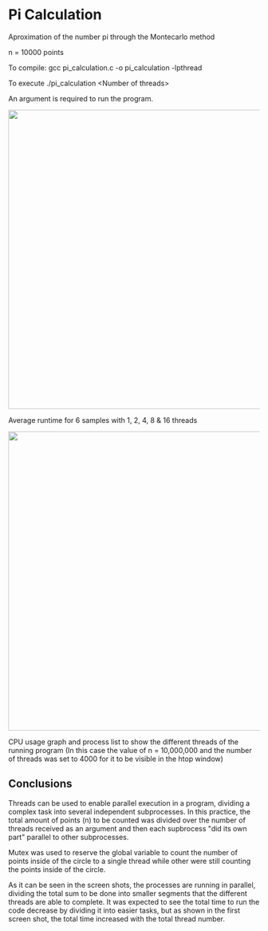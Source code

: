 # Pi Calculation

Aproximation of the number pi through the Montecarlo method

n = 10000 points

To compile: gcc pi\_calculation.c -o pi\_calculation -lpthread

To execute ./pi\_calculation \<Number of threads\>

An argument is required to run the program.

<img src="https://github.com/abrahamdaf/parallel-programming-ITESM/blob/main/practice_1/screenshots/runtime%20graph.png" width="600">

Average runtime for 6 samples with 1, 2, 4, 8 & 16 threads

<img src="https://github.com/abrahamdaf/parallel-programming-ITESM/blob/main/practice_1/screenshots/htop%20ss.png" width="600">

CPU usage graph and process list to show the different threads of the running program (In this case the value of n = 10,000,000 and the number of threads was set to 4000 for it to be visible in the htop window)

## Conclusions

Threads can be used to enable parallel execution in a program, dividing a complex task into several independent subprocesses. In this practice, the total amount of points (n) to be counted was divided over the number of threads received as an argument and then each supbrocess "did its own part" parallel to other subprocesses.

Mutex was used to reserve the global variable to count the number of points inside of the circle to a single thread while other were still counting the points inside of the circle.

As it can be seen in the screen shots, the processes are running in parallel, dividing the total sum to be done into smaller segments that the different threads are able to complete. It was expected to see the total time to run the code decrease by dividing it into easier tasks, but as shown in the first screen shot, the total time increased with the total thread number.
